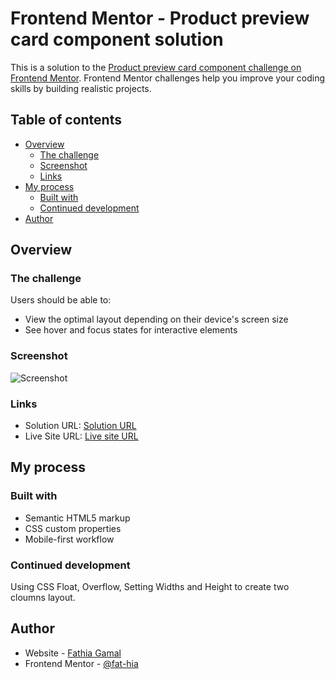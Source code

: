 # Frontend Mentor - Product preview card component solution

This is a solution to the [Product preview card component challenge on Frontend Mentor](https://www.frontendmentor.io/challenges/product-preview-card-component-GO7UmttRfa). Frontend Mentor challenges help you improve your coding skills by building realistic projects. 

## Table of contents

- [Overview](#overview)
  - [The challenge](#the-challenge)
  - [Screenshot](#screenshot)
  - [Links](#links)
- [My process](#my-process)
  - [Built with](#built-with)
  - [Continued development](#continued-development)
- [Author](#author)

## Overview

### The challenge

Users should be able to:

- View the optimal layout depending on their device's screen size
- See hover and focus states for interactive elements

### Screenshot

![Screenshot](./screenshot-updated.png)

### Links

- Solution URL: [Solution URL](https://github.com/fat-hia/product-preview-card-component)
- Live Site URL: [Live site URL](https://fat-hia.github.io/product-preview-card-component/)

## My process

### Built with

- Semantic HTML5 markup
- CSS custom properties
- Mobile-first workflow

### Continued development

Using CSS Float, Overflow, Setting Widths and Height to create two cloumns layout.

## Author

- Website - [Fathia Gamal](https://github.com/fat-hia)
- Frontend Mentor - [@fat-hia](https://www.frontendmentor.io/profile/fat-hia)


